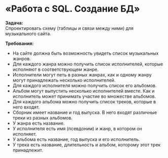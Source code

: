 # «Работа с SQL. Создание БД» 
**Задача:**  
Спроектировать схему (таблицы и связи между ними) для музыкального сайта. 

**Требования:**  
- На сайте должна быть возможность увидеть список музыкальных жанров.
- Для каждого жанра можно получить список исполнителей, которые исполняют в соответствующем жанре.
- Исполнители могут петь в разных жанрах, как и одному жанру могут принадлежать несколько исполнителей.
- Для каждого исполнителя можно получить список его альбомов.
- Альбом могут выпустить несколько исполнителей вместе. Как и исполнитель может принимать участие во множестве альбомов.
- Для каждого альбома можно получить список треков, которые в него входят.
- Сборник имеет название и год выпуска. В него входят различные треки из разных альбомов.
- У жанра есть название.
- У исполнителя есть имя (псевдоним) и жанр, в котором он исполняет.
- У альбома есть название, год выпуска и его исполнитель.
- У трека есть название, длительность и альбом, которому этот трек принадлежит.